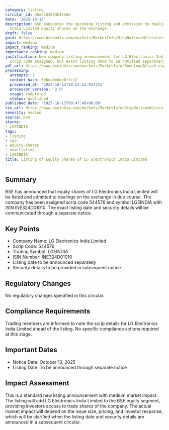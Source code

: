 ```yaml
---
category: listing
circular_id: e8ad183033b42e8d
date: '2025-10-13'
description: BSE announces the upcoming listing and admission to dealings of LG Electronics
  India Limited equity shares on the exchange.
draft: false
guid: https://www.bseindia.com/markets/MarketInfo/DispNoticesNCirculars.aspx?Noticeid={D6BE3C5A-0F80-474D-8DF5-E1380EE94EB6}&noticeno=20251013-5&dt=10/13/2025&icount=5&totcount=65&flag=0
impact: medium
impact_ranking: medium
importance_ranking: medium
justification: New company listing announcement for LG Electronics India Limited with
  scrip code assigned, but exact listing date to be notified separately
pdf_url: https://www.bseindia.com/markets/MarketInfo/DownloadAttach.aspx?id=20251013-5&attachedId=
processing:
  attempts: 1
  content_hash: 506ea9e0de8ffcc2
  processed_at: '2025-10-13T18:51:52.933351'
  processor_version: '2.0'
  stage: completed
  status: published
published_date: '2025-10-13T09:47:48+00:00'
rss_url: https://www.bseindia.com/markets/MarketInfo/DispNoticesNCirculars.aspx?Noticeid={D6BE3C5A-0F80-474D-8DF5-E1380EE94EB6}&noticeno=20251013-5&dt=10/13/2025&icount=5&totcount=65&flag=0
severity: medium
source: bse
stocks:
- LGEINDIA
tags:
- listing
- ipo
- equity-shares
- new-listing
- LGEINDIA
title: Listing of Equity Shares of LG Electronics India Limited
---
```


## Summary

BSE has announced that equity shares of LG Electronics India Limited will be listed and admitted to dealings on the exchange in due course. The company has been assigned scrip code 544576 and symbol LGEINDIA with ISIN INE324D01010. The exact listing date and security details will be communicated through a separate notice.

## Key Points

- Company Name: LG Electronics India Limited
- Scrip Code: 544576
- Trading Symbol: LGEINDIA
- ISIN Number: INE324D01010
- Listing date to be announced separately
- Security details to be provided in subsequent notice

## Regulatory Changes

No regulatory changes specified in this circular.

## Compliance Requirements

Trading members are informed to note the scrip details for LG Electronics India Limited ahead of the listing. No specific compliance actions required at this stage.

## Important Dates

- Notice Date: October 13, 2025
- Listing Date: To be announced through separate notice

## Impact Assessment

This is a standard new listing announcement with medium market impact. The listing will add LG Electronics India Limited to the BSE equity segment, providing investors access to trade shares of the company. The actual market impact will depend on the issue size, pricing, and investor response, which will be clarified when the listing date and security details are announced in a subsequent circular.